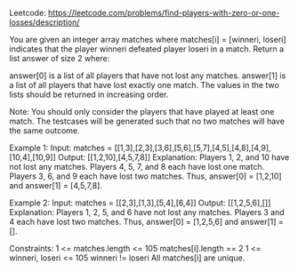 Leetcode: https://leetcode.com/problems/find-players-with-zero-or-one-losses/description/


You are given an integer array matches where matches[i] = [winneri, loseri] indicates that the player winneri defeated player loseri in a match.
Return a list answer of size 2 where:

answer[0] is a list of all players that have not lost any matches.
answer[1] is a list of all players that have lost exactly one match.
The values in the two lists should be returned in increasing order.

Note:
You should only consider the players that have played at least one match.
The testcases will be generated such that no two matches will have the same outcome.
 

Example 1:
Input: matches = [[1,3],[2,3],[3,6],[5,6],[5,7],[4,5],[4,8],[4,9],[10,4],[10,9]]
Output: [[1,2,10],[4,5,7,8]]
Explanation:
Players 1, 2, and 10 have not lost any matches.
Players 4, 5, 7, and 8 each have lost one match.
Players 3, 6, and 9 each have lost two matches.
Thus, answer[0] = [1,2,10] and answer[1] = [4,5,7,8].

Example 2:
Input: matches = [[2,3],[1,3],[5,4],[6,4]]
Output: [[1,2,5,6],[]]
Explanation:
Players 1, 2, 5, and 6 have not lost any matches.
Players 3 and 4 each have lost two matches.
Thus, answer[0] = [1,2,5,6] and answer[1] = [].
 

Constraints:
1 <= matches.length <= 105
matches[i].length == 2
1 <= winneri, loseri <= 105
winneri != loseri
All matches[i] are unique.
